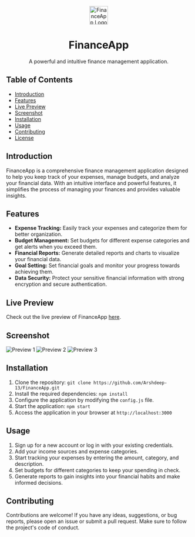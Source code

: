 <div align="center">
  <img src="https://ar-finance.vercel.app/static/media/logo-1.6bc22f11816186b452ec578d4adf009e.svg" alt="FinanceApp Logo" width="50">
  <h1>FinanceApp</h1>
  <p>A powerful and intuitive finance management application.</p>
</div>

## Table of Contents
- [Introduction](#introduction)
- [Features](#features)
- [Live Preview](#live-preview)
- [Screenshot](#screenshot)
- [Installation](#installation)
- [Usage](#usage)
- [Contributing](#contributing)
- [License](#license)

## Introduction
FinanceApp is a comprehensive finance management application designed to help you keep track of your expenses, manage budgets, and analyze your financial data. With an intuitive interface and powerful features, it simplifies the process of managing your finances and provides valuable insights.

## Features
- **Expense Tracking:** Easily track your expenses and categorize them for better organization.
- **Budget Management:** Set budgets for different expense categories and get alerts when you exceed them.
- **Financial Reports:** Generate detailed reports and charts to visualize your financial data.
- **Goal Setting:** Set financial goals and monitor your progress towards achieving them.
- **Data Security:** Protect your sensitive financial information with strong encryption and secure authentication.

## Live Preview
Check out the live preview of FinanceApp [here](https://ar-finance.vercel.app).

## Screenshot
![Preview 1](https://github.com/Arshdeep-13/FinanceApp/assets/108752646/aa2de8d4-b46c-44ae-a0f3-d778aa6ff2c8)
![Preview 2](https://github.com/Arshdeep-13/FinanceApp/assets/108752646/ab2facc2-2726-4f46-8e74-b652b1407221)
![Preview 3](https://github.com/Arshdeep-13/FinanceApp/assets/108752646/aa302e81-2ea1-4f23-941a-ad85500ae5ca)


## Installation
1. Clone the repository: `git clone https://github.com/Arshdeep-13/FinanceApp.git`
2. Install the required dependencies: `npm install`
3. Configure the application by modifying the `config.js` file.
4. Start the application: `npm start`
5. Access the application in your browser at `http://localhost:3000`

## Usage
1. Sign up for a new account or log in with your existing credentials.
2. Add your income sources and expense categories.
3. Start tracking your expenses by entering the amount, category, and description.
4. Set budgets for different categories to keep your spending in check.
5. Generate reports to gain insights into your financial habits and make informed decisions.

## Contributing
Contributions are welcome! If you have any ideas, suggestions, or bug reports, please open an issue or submit a pull request. Make sure to follow the project's code of conduct.

